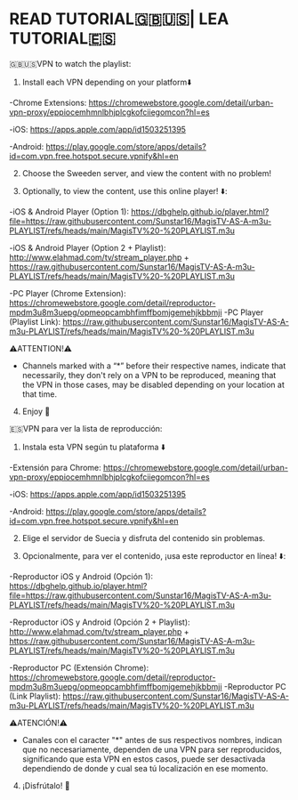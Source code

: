 # READ TUTORIAL🇬🇧🇺🇸| LEA TUTORIAL🇪🇸

🇬🇧🇺🇸VPN to watch the playlist:

1. Install each VPN depending on your platform⬇️

-Chrome Extensions: https://chromewebstore.google.com/detail/urban-vpn-proxy/eppiocemhmnlbhjplcgkofciiegomcon?hl=es

-iOS: https://apps.apple.com/app/id1503251395

-Android: https://play.google.com/store/apps/details?id=com.vpn.free.hotspot.secure.vpnify&hl=en

2. Choose the Sweeden server, and view the content with no problem!

3. Optionally, to view the content, use this online player! ⬇️: 

-iOS & Android Player (Option 1):  https://dbghelp.github.io/player.html?file=https://raw.githubusercontent.com/Sunstar16/MagisTV-AS-A-m3u-PLAYLIST/refs/heads/main/MagisTV%20-%20PLAYLIST.m3u

-iOS & Android Player (Option 2 + Playlist): http://www.elahmad.com/tv/stream_player.php + https://raw.githubusercontent.com/Sunstar16/MagisTV-AS-A-m3u-PLAYLIST/refs/heads/main/MagisTV%20-%20PLAYLIST.m3u

-PC Player (Chrome Extension): https://chromewebstore.google.com/detail/reproductor-mpdm3u8m3uepg/opmeopcambhfimffbomjgemehjkbbmji
-PC Player (Playlist Link): https://raw.githubusercontent.com/Sunstar16/MagisTV-AS-A-m3u-PLAYLIST/refs/heads/main/MagisTV%20-%20PLAYLIST.m3u

⚠️ATTENTION!⚠️
- Channels marked with a “*” before their
respective names, indicate that necessarily,
they don't rely on a VPN to be reproduced,
meaning that the VPN in those cases, may be disabled depending on your location at that time.

4. Enjoy 🍿


🇪🇸VPN para ver la lista de reproducción:

1. Instala esta VPN según tu plataforma ⬇️

-Extensión para Chrome: https://chromewebstore.google.com/detail/urban-vpn-proxy/eppiocemhmnlbhjplcgkofciiegomcon?hl=es

-iOS: https://apps.apple.com/app/id1503251395

-Android: https://play.google.com/store/apps/details?id=com.vpn.free.hotspot.secure.vpnify&hl=en

2. Elige el servidor de Suecia y disfruta del contenido sin problemas.

3. Opcionalmente, para ver el contenido, ¡usa este reproductor en línea! ⬇️:

-Reproductor iOS y Android (Opción 1): https://dbghelp.github.io/player.html?file=https://raw.githubusercontent.com/Sunstar16/MagisTV-AS-A-m3u-PLAYLIST/refs/heads/main/MagisTV%20-%20PLAYLIST.m3u

-Reproductor iOS y Android (Opción 2 + Playlist): http://www.elahmad.com/tv/stream_player.php + https://raw.githubusercontent.com/Sunstar16/MagisTV-AS-A-m3u-PLAYLIST/refs/heads/main/MagisTV%20-%20PLAYLIST.m3u

-Reproductor PC (Extensión Chrome): https://chromewebstore.google.com/detail/reproductor-mpdm3u8m3uepg/opmeopcambhfimffbomjgemehjkbbmji
-Reproductor PC (Link Playlist): https://raw.githubusercontent.com/Sunstar16/MagisTV-AS-A-m3u-PLAYLIST/refs/heads/main/MagisTV%20-%20PLAYLIST.m3u

⚠️ATENCIÓN!⚠️
- Canales con el caracter "*" antes de sus respectivos nombres, indican que no necesariamente, dependen de una VPN
para ser reproducidos, significando que esta VPN en estos casos, puede ser desactivada dependiendo de donde y cual sea tú localización en ese momento.

4. ¡Disfrútalo! 🍿
